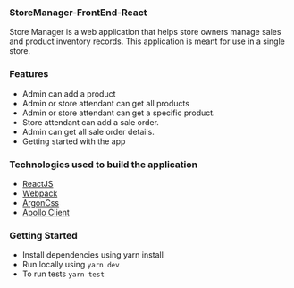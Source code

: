 ### StoreManager-FrontEnd-React
Store Manager is a web application that helps store owners manage sales and product inventory records. This application is meant for use in a single store.

### Features
- Admin can add a product
- Admin or store attendant can get all products
- Admin or store attendant can get a specific product.
- Store attendant can add a sale order.
- Admin can get all sale order details.
- Getting started with the app

### Technologies used to build the application
- [ReactJS](https://reactjs.org)
- [Webpack](https://webpack.js.org/)
- [ArgonCss](https://demos.creative-tim.com/argon-design-system/docs/getting-started/quick-start.html)
- [Apollo Client](https://www.apollographql.com/docs/react/api/core/ApolloClient/)

### Getting Started
- Install dependencies using yarn install
- Run locally using `yarn dev`
- To run tests `yarn test`

